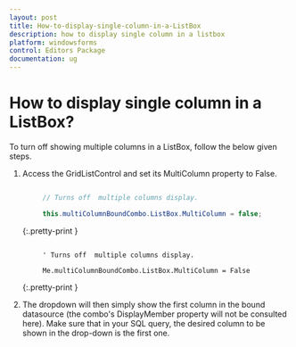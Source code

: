 ```yaml
---
layout: post
title: How-to-display-single-column-in-a-ListBox
description: how to display single column in a listbox
platform: windowsforms
control: Editors Package
documentation: ug
---
```


# How to display single column in a ListBox?

To turn off showing multiple columns in a ListBox, follow the below given steps.

1. Access the GridListControl and set its MultiColumn property to False.

   ~~~ c#

        // Turns off  multiple columns display.

		this.multiColumnBoundCombo.ListBox.MultiColumn = false;

   ~~~
   {:.pretty-print }

   ~~~ vbnet

        ' Turns off  multiple columns display.

		Me.multiColumnBoundCombo.ListBox.MultiColumn = False

   ~~~
   {:.pretty-print }

2. The dropdown will then simply show the first column in the bound datasource (the combo's DisplayMember property will not be consulted here). Make sure that in your SQL query, the desired column to be shown in the drop-down is the first one.

